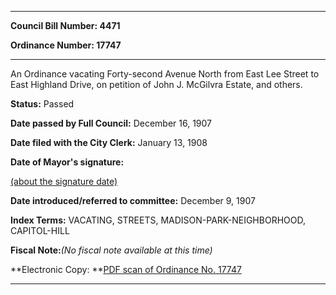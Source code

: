 

********

**Council Bill Number: 4471**
   
**Ordinance Number: 17747**
********

 An Ordinance vacating Forty-second Avenue North from East Lee Street to East Highland Drive, on petition of John J. McGilvra Estate, and others.

**Status:** Passed
   
**Date passed by Full Council:** December 16, 1907
   
**Date filed with the City Clerk:** January 13, 1908
   
**Date of Mayor's signature:**
   
[(about the signature date)](/~public/approvaldate.htm)
   
   
   
**Date introduced/referred to committee:** December 9, 1907
   
   
**Index Terms:** VACATING, STREETS, MADISON-PARK-NEIGHBORHOOD, CAPITOL-HILL

**Fiscal Note:**_(No fiscal note available at this time)_

**Electronic Copy: **[PDF scan of Ordinance No. 17747](/~archives/Ordinances/Ord_17747.pdf)

********


